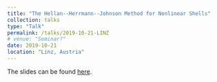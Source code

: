```yaml
---
title: "The Hellan--Herrmann--Johnson Method for Nonlinear Shells"
collection: talks
type: "Talk"
permalink: /talks/2019-10-21-LINZ
# venue: "Seminar?"
date: 2019-10-21
location: "Linz, Austria"
---
```


The slides can be found [here](http://michaelneunteufel.github.io/files/talks/presentation_linz.pdf).
